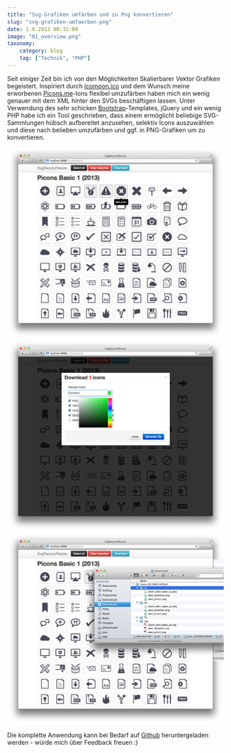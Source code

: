 ```yaml
---
title: "Svg-Grafiken umfärben und zu Png konvertieren"
slug: "svg-grafiken-umfaerben-png"
date: 1.9.2013 00:31:00
image: "01_overview.png"
taxonomy:
    category: blog
    tag: ["Technik", "PHP"]
---
```


Seit einiger Zeit bin ich von den Möglichkeiten Skalierbarer Vektor Grafiken begeistert.
Inspiriert durch [icomoon.ico](http://icomoon.io) und dem Wunsch meine erworbenen [Picons.me](http://picons.me)-Ions flexibel umzufärben haben mich ein wenig genauer mit dem XML hinter den SVGs beschäftigen lassen. Unter Verwendung des sehr schicken [Bootstrap](http://getbootstrap.com)-Templates, jQuery und ein wenig PHP habe ich ein Tool geschrieben, dass einem ermöglicht beliebige SVG-Sammlungen hübsch aufbereitet anzusehen, selektiv Icons auszuwählen und diese nach belieben umzufärben und ggf. in PNG-Grafiken um zu konvertieren.

![Übersicht](01_overview.png)
![Farben ändern](02_recolor.png)
![Das Resultat](03_download.png)


Die komplette Anwendung kann bei Bedarf auf [Github](https://github.com/melistik/svg-icon-browser) heruntergeladen werden - würde mich über Feedback freuen :)
